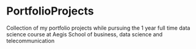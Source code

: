 # PortfolioProjects
Collection of my portfolio projects while pursuing the 1 year full time data science course at Aegis School of business, data science and telecommunication

